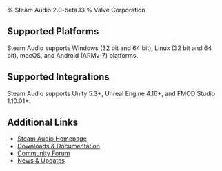 % Steam Audio 2.0-beta.13
% Valve Corporation

Supported Platforms
-------------------

Steam Audio supports Windows (32 bit and 64 bit), Linux (32 bit and 64 bit), macOS, and Android (ARMv-7) platforms.

Supported Integrations
----------------------

Steam Audio supports Unity 5.3+, Unreal Engine 4.16+, and FMOD Studio 1.10.01+.

Additional Links
----------------
- [Steam Audio Homepage](https://valvesoftware.github.io/steam-audio)
- [Downloads & Documentation](https://valvesoftware.github.io/steam-audio/downloads.html)
- [Community Forum](http://steamcommunity.com/app/596420/discussions/)
- [News & Updates](http://steamcommunity.com/app/596420/allnews/)
